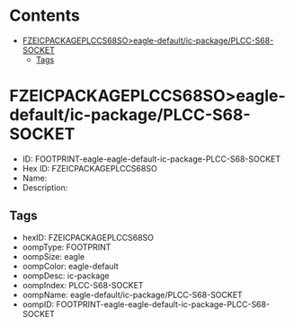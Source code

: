 



Contents
========

* [FZEICPACKAGEPLCCS68SO>eagle-default/ic-package/PLCC-S68-SOCKET](#fzeicpackageplccs68soeagle-defaultic-packageplcc-s68-socket)
	* [Tags](#tags)

# FZEICPACKAGEPLCCS68SO>eagle-default/ic-package/PLCC-S68-SOCKET

- ID: FOOTPRINT-eagle-eagle-default-ic-package-PLCC-S68-SOCKET
- Hex ID: FZEICPACKAGEPLCCS68SO
- Name: 
- Description: 

## Tags

- hexID: FZEICPACKAGEPLCCS68SO
- oompType: FOOTPRINT
- oompSize: eagle
- oompColor: eagle-default
- oompDesc: ic-package
- oompIndex: PLCC-S68-SOCKET
- oompName: eagle-default/ic-package/PLCC-S68-SOCKET
- oompID: FOOTPRINT-eagle-eagle-default-ic-package-PLCC-S68-SOCKET
